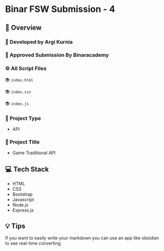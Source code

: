 # Binar FSW Submission - 4

## 📌 Overview

### 👷 Developed by Argi Kurnia

### 📝 Approved Submission By Binaracademy

### ⚙ All Script Files

📚 `index.html`

📚 `index.css`

📚 `index.js`

### 🚀 Project Type

- API

### 🚀 Project Title

- Game Traditional API

## 💻 Tech Stack

- HTML
- CSS
- Bootstrap
- Javascript
- Node.js
- Express.js

## 💡 Tips

If you want to easily write your markdown you can use an app like obsidian to see real-time converting

